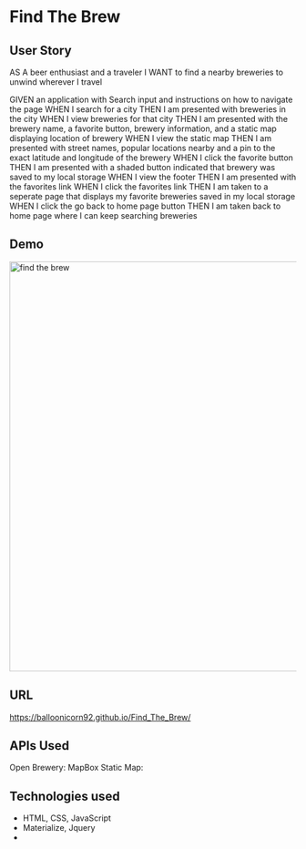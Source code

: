 # Find The Brew

## User Story

AS A beer enthusiast and a traveler 
I WANT to find a nearby breweries to unwind wherever I travel

GIVEN an application with Search input and instructions on how to navigate the page
WHEN I search for a city
THEN I am presented with breweries in the city
WHEN I view breweries for that city
THEN I am presented with the brewery name, a favorite button, brewery information, and a static map displaying location of brewery
WHEN I view the static map
THEN I am presented with street names, popular locations nearby and a pin to the exact latitude and longitude of the brewery
WHEN I click the favorite button
THEN I am presented with a shaded button indicated that brewery was saved to my local storage
WHEN I view the footer
THEN I am presented with the favorites link
WHEN I click the favorites link
THEN I am taken to a seperate page that displays my favorite breweries saved in my local storage
WHEN I click the go back to home page button
THEN I am taken back to home page where I can keep searching breweries

## Demo
<img src="assets/images/example.gif" alt="find the brew" width="720"/>

## URL
https://balloonicorn92.github.io/Find_The_Brew/

## APIs Used
Open Brewery: 
MapBox Static Map:

## Technologies used
- HTML, CSS, JavaScript
- Materialize, Jquery
- 